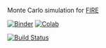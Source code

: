Monte Carlo simulation for [FIRE](https://www.playingwithfire.co/whatisfire)


[![Binder](https://mybinder.org/badge_logo.svg)](https://mybinder.org/v2/gh/okigan/mc_fire/master?filepath=mc_fire.ipynb)
[![Colab](https://colab.research.google.com/assets/colab-badge.svg)](https://colab.research.google.com/github/okigan/mc_fire/blob/master/mc_fire.ipynb)

[![Build Status](https://travis-ci.org/okigan/McFire.svg?branch=master)](https://travis-ci.org/okigan/McFire)
